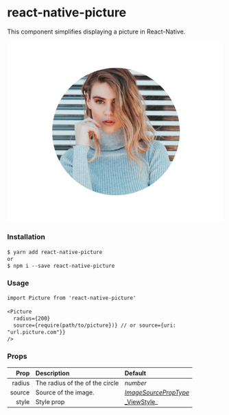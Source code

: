 # react-native-picture
 
This component simplifies displaying a picture in React-Native.

![Example](/example/picture.jpg)

### Installation
    $ yarn add react-native-picture
    or
    $ npm i --save react-native-picture

### Usage
    import Picture from 'react-native-picture'
    
    <Picture 
      radius={200} 
      source={require(path/to/picture})} // or source={uri: "url.picture.com"}}
    />
    
### Props

|            Prop | Description                     | Default |
| --------------: | :------------------------ | :------------------------------------------- |
|     radius | The radius of the of the circle | _number_  |
|    source |Source of the image.        | [_ImageSourcePropType_](https://reactnative.dev/docs/image#source)  |
|    style | Style prop  | [_ViewStyle](https://reactnative.dev/docs/view-style-props#docsNav)_   |
